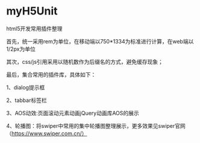 # myH5Unit

html5开发常用插件整理

首先，统一采用rem为单位，在移动端以750*1334为标准进行计算，在web端以1/2px为单位

其次，css/js引用采用以随机数作为后缀名的方式，避免缓存现象；

最后，集合常用的插件库，具体如下：

1、dialog提示框

2、tabbar标签栏

3、AOS动效:页面滚动元素动画jQuery动画库AOS的展示

4、轮播图：将swiper中常用的集中轮播图整理展示，更多效果见swiper官网（https://www.swiper.com.cn/）
